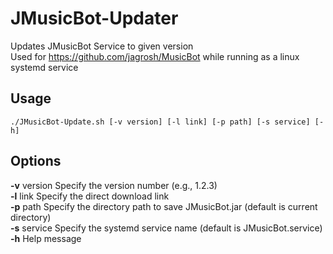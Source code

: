# JMusicBot-Updater
Updates JMusicBot Service to given version\
Used for https://github.com/jagrosh/MusicBot while running as a linux systemd service

## Usage
```
./JMusicBot-Update.sh [-v version] [-l link] [-p path] [-s service] [-h]
```

## Options
**-v** version    Specify the version number (e.g., 1.2.3)\
**-l** link       Specify the direct download link\
**-p** path       Specify the directory path to save JMusicBot.jar (default is current directory)\
**-s** service    Specify the systemd service name (default is JMusicBot.service)\
**-h**            Help message
